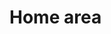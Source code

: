# Home area

<script src="https://emgithub.com/embed.js?target=https%3A%2F%2Fgithub.com%2Fargonne-lcf%2FCompPerfWorkshop%2Fblob%2Fmain%2F03_containers%2FTheta%2Fjob_submission.sh%23L10-L14&style=github&showBorder=on&showLineNumbers=on&showFileMeta=on&showCopy=on&fetchFromJsDelivr=on">{newline}</script>